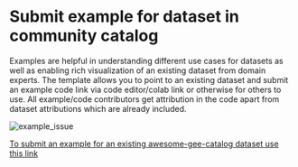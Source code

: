 # Submit example for dataset in community catalog

Examples are helpful in understanding different use cases for datasets as well as enabling rich visualization of an existing dataset from domain experts. The template allows you to point to an existing dataset and submit an example code link via code editor/colab link or otherwise for others to use. All example/code contributors get attribution in the code apart from dataset attributions which are already included.

![example_issue](https://github.com/samapriya/awesome-gee-community-datasets/assets/6677629/c30caa5f-5d6f-4101-b6ca-659ce84d9443)

[To submit an example for an existing awesome-gee-catalog dataset use this link](https://github.com/samapriya/awesome-gee-community-datasets/issues/new?assignees=samapriya%2C+valpasq%2C+edtrochim&labels=data%2Cexample&projects=&template=bexm.yml&title=%5BDataset+Title%2FName%5D%3A)


